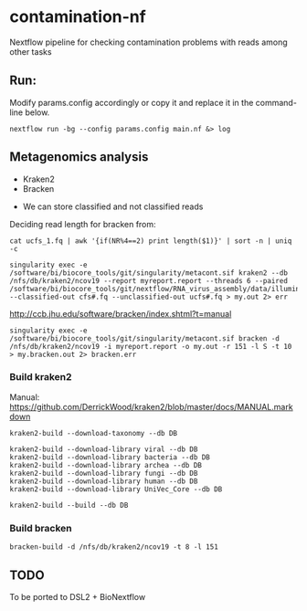 # contamination-nf
Nextflow pipeline for checking contamination problems with reads among other tasks

## Run:

Modify params.config accordingly or copy it and replace it in the command-line below.

```
nextflow run -bg --config params.config main.nf &> log
```


## Metagenomics analysis

- Kraken2
- Bracken

* We can store classified and not classified reads

Deciding read length for bracken from:

```cat ucfs_1.fq | awk '{if(NR%4==2) print length($1)}' | sort -n | uniq -c```

```
singularity exec -e /software/bi/biocore_tools/git/singularity/metacont.sif kraken2 --db /nfs/db/kraken2/ncov19 --report myreport.report --threads 6 --paired /software/bi/biocore_tools/git/nextflow/RNA_virus_assembly/data/illumina/mydata* --classified-out cfs#.fq --unclassified-out ucfs#.fq > my.out 2> err
```

http://ccb.jhu.edu/software/bracken/index.shtml?t=manual

```
singularity exec -e /software/bi/biocore_tools/git/singularity/metacont.sif bracken -d /nfs/db/kraken2/ncov19 -i myreport.report -o my.out -r 151 -l S -t 10 > my.bracken.out 2> bracken.err
```

### Build kraken2

Manual: https://github.com/DerrickWood/kraken2/blob/master/docs/MANUAL.markdown

```
kraken2-build --download-taxonomy --db DB

kraken2-build --download-library viral --db DB
kraken2-build --download-library bacteria --db DB
kraken2-build --download-library archea --db DB
kraken2-build --download-library fungi --db DB
kraken2-build --download-library human --db DB
kraken2-build --download-library UniVec_Core --db DB

kraken2-build --build --db DB
```

### Build bracken

```bracken-build -d /nfs/db/kraken2/ncov19 -t 8 -l 151```


## TODO

To be ported to DSL2 + BioNextflow
